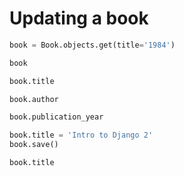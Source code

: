 # Updating a book

```python
book = Book.objects.get(title='1984')
```

```python
book
```

```python
book.title
```

```python
book.author
```

```python
book.publication_year
```

```python
book.title = 'Intro to Django 2'
book.save()
```

```python
book.title
```
